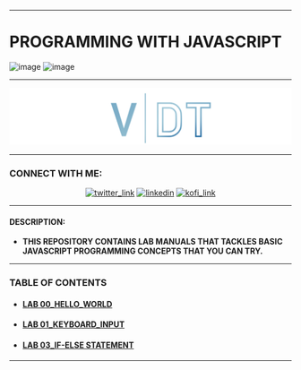 <!--HTTPS://DAVINCI-IT.GITHUB.IO-->
<!--java-script-repository-->

---
# __PROGRAMMING WITH JAVASCRIPT__ 
 ![image](https://img.shields.io/badge/Markdown-ffffff?style=for-the-badge&logo=markdown&logoColor=black)
![image](https://img.shields.io/badge/JavaScript-323330?style=for-the-badge&logo=javascript&logoColor=F7DF1E)

---

<a href='https://github.com/davinci-it'> <img src="/assets/img/banner.png" alt="AUTHOR MONOGRAM" style="align=center"/>
</a>

---
### __CONNECT WITH ME:__
<p align='center'>
<a href='https://twitter.com/It_vince01'>
<img src="https://img.shields.io/badge/Twitter-1DA1F2?style=for-the-badge&logo=twitter&logoColor=white" alt="twitter_link"/></a>
<a href='https://www.linkedin.com/in/vincent-de-torres-854612240/'>
<img src="https://img.shields.io/badge/LinkedIn-0077B5?style=for-the-badge&logo=linkedin&logoColor=white" alt="linkedin"/></a>
<a href='https://ko-fi.com/devinci'>
<img src="https://img.shields.io/badge/Ko--fi-F16061?style=for-the-badge&logo=ko-fi&logoColor=white" alt="kofi_link"/></a>
</p>

---

 #### __DESCRIPTION__: 
- __THIS REPOSITORY CONTAINS LAB MANUALS THAT TACKLES BASIC JAVASCRIPT PROGRAMMING CONCEPTS THAT YOU CAN TRY.__

---



### __TABLE OF CONTENTS__
- #### __[LAB 00_HELLO_WORLD](/LAB01_HELLO_WORLD/)__
- #### __[LAB 01_KEYBOARD_INPUT](/LAB02_KEYBOARD_INPUT/)__
- #### __[LAB 03_IF-ELSE STATEMENT](/LAB03_IF_ELSE/)__

---

